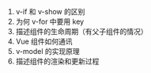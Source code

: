 1. v-if 和 v-show 的区别
2. 为何 v-for 中要用 key
3. 描述组件的生命周期（有父子组件的情况）
4. Vue 组件如何通讯
5. v-model 的实现原理
6. 描述组件的渲染和更新过程
